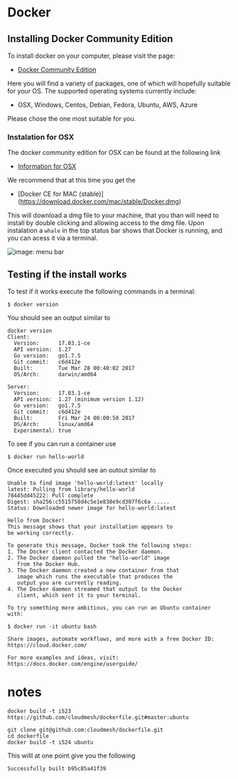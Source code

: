 # Docker 
## Installing Docker Community Edition


To install docker on your computer, please visit the page:

* [Docker Community Edition](https://www.docker.com/community-edition)

Here you will find a variety of packages, one of which will hopefully suitable for your OS. The supported operating systems currently include:

* OSX, Windows, Centos, Debian, Fedora, Ubuntu, AWS, Azure

Please chose the one most suitable for you.


### Instalation for OSX

The docker community edition for OSX can be found at the following link

* [Information for OSX](https://store.docker.com/editions/community/docker-ce-desktop-mac?tab=description)

We recommend that at this time you get the 

* [Docker CE for MAC (stable)] (https://download.docker.com/mac/stable/Docker.dmg)

This will download a dmg file to your machine, that you than will need to install by double clicking and allowing access to the dmg file. Upon instalation a  `whale` in the top status bar shows that Docker is running, and you can acess it via a terminal.

![image: menu bar](https://d1q6f0aelx0por.cloudfront.net/icons/whale-in-menu-bar.png)


## Testing if the install works

To test if it works execute the following commands in a terminal:

	$ docker version
	
You should see an output similar to 

	docker version
	Client:
 	  Version:      17.03.1-ce
 	  API version:  1.27
 	  Go version:   go1.7.5
 	  Git commit:   c6d412e
 	  Built:        Tue Mar 28 00:40:02 2017
 	  OS/Arch:      darwin/amd64

	Server:
 	  Version:      17.03.1-ce
 	  API version:  1.27 (minimum version 1.12)
 	  Go version:   go1.7.5
 	  Git commit:   c6d412e
 	  Built:        Fri Mar 24 00:00:50 2017
 	  OS/Arch:      linux/amd64
 	  Experimental: true
 
 To see if you can run a container use
 
	$ docker run hello-world
	
Once executed you should see an outout similar to 

	Unable to find image 'hello-world:latest' locally
	latest: Pulling from library/hello-world
	78445dd45222: Pull complete 
	Digest:	sha256:c5515758d4c5e1e838e9cd307f6c6a .....
	Status: Downloaded newer image for hello-world:latest

	Hello from Docker!
	This message shows that your installation appears to 
	be working correctly.

	To generate this message, Docker took the following steps:
 	1. The Docker client contacted the Docker daemon.
 	2. The Docker daemon pulled the "hello-world" image 
 	   from the Docker Hub.
	3. The Docker daemon created a new container from that 
	   image which runs the executable that produces the 
	   output you are currently reading.
 	4. The Docker daemon streamed that output to the Docker 
 	   client, which sent it to your terminal.

	To try something more ambitious, you can run an Ubuntu container 
	with:
 	
 	$ docker run -it ubuntu bash

	Share images, automate workflows, and more with a free Docker ID:
 	https://cloud.docker.com/

	For more examples and ideas, visit:
 	https://docs.docker.com/engine/userguide/

# notes

	docker build -t i523 https://github.com/cloudmesh/dockerfile.git#master:ubuntu

	git clone git@github.com:cloudmesh/dockerfile.git
	cd dockerfile
	docker build -t i524 ubuntu

This willl at one point give you the following
	
	Successfully built b95c85a41f39

